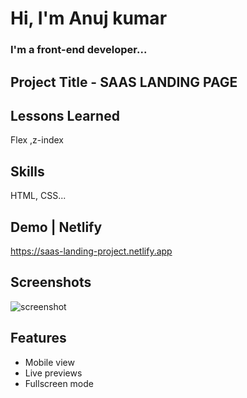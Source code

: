 # Hi, I'm Anuj kumar

### I'm a front-end developer...

## Project Title - SAAS LANDING PAGE

## Lessons Learned

Flex ,z-index

## Skills

HTML, CSS...

## Demo | Netlify

https://saas-landing-project.netlify.app

## Screenshots

![screenshot](https://user-images.githubusercontent.com/92782806/183036305-f4768a29-e2b7-40ca-9fb1-3434597648d3.png)

## Features

- Mobile view
- Live previews
- Fullscreen mode
